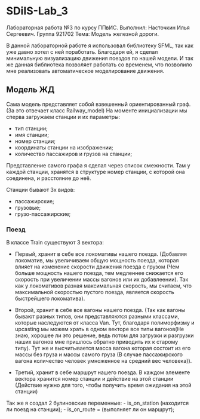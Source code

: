 # SDiIS-Lab_3

Лабораторная работа №3 по курсу ППвИС. Выполнил: Насточкин Илья Сергеевич. Группа 921702 Тема: Модель железной дороги.

В данной лабораторной работе я использовал библиотеку SFML, так как уже давно хотел с ней поработать. Благодаря ей, я сделал минимальную визуализацию движения поездов по нашей модели. И так же данная библиотека позволяет работать со временем, что позволило мне реализовать автоматическое моделирование движения. 

## Модель ЖД

Сама модель представляет собой взвешенный ориентированный граф.(За это отвечает класс Railway_model) На моменте инициализации мы сперва загружаем станции и их параметры:
- тип станции;
- имя станции;
- номер станции;
- координаты станции на изображении;
- количество пассажиров и грузов на станции;
 
 Представление самого графа я сделал через список смежности. Там у каждой станции, хранятся в структуре номер станции, с которой она соединена, и расстояние до неё.
 
 Станции бывают 3х видов:
 - пассажирские;
 - грузовые;
 - грузо-пассажирские;
 
 ### Поезд
  
 В классе Train существуют 3 вектора:
 
 - Первый, хранит в себе все локомативы нашего поезда. (Добавляя локоматив, мы увеличиваем общую мощность поезда, которая влияет на изменение скорости движения поезда с грузом (Чем больше мощность нашего поезда, тем медленнее снижается его скорость при увеличении массы вагонов или их добавлеении). Так как у локомативов разная максимальная скорость, мы считаем, что максимальной скоростью пустого поезда, является скорость быстрейшего локоматива).
 
 - Второй, хранит в себе все вагоны нашего поезда. (Так как вагоны бывают разных типов, они представляются разными классами, которые наследуются от класса Van. Тут, благодаря полиморфизму и upcasting мы можем храть в одном векторе все типы вагонов(Не знаю, хорошее ли это решение, ведь потом для загрузки и разгрузки наших вагонов мне пришлось обратно приводить их к старому типу). Тут же и высчитывается масса вагона которая состоит из его массы без груза и массы самого груза (В случае пассажирского вагона количество человек умноженное на средний вес человека)).
 
 - Третий, хранит в себе маршрут нашего поезда. В каждом элементе вектора хранится номер станции и действие на этой станции (Действие нужно для того, чтобы получить время ожидания на этой станции)
 
 Так же я создал 2 булиновские переменные:
 	- is_on_station (находится ли поезд на станции);
	- is_on_route = (выполняет ли он маршрут);
